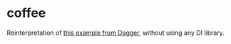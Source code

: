 # coffee

Reinterpretation of [this example from Dagger](https://github.com/square/dagger/tree/master/examples/simple/src/main/java/coffee), without using any DI library.
